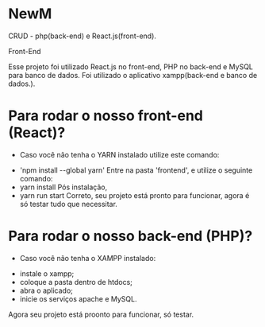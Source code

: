 # NewM

CRUD - php(back-end) e React.js(front-end).

Front-End

Esse projeto foi utilizado React.js no front-end, PHP no back-end e MySQL para banco de dados.
Foi utilizado o aplicativo xampp(back-end e banco de dados.).

# Para rodar o nosso front-end (React)?

* Caso você não tenha o YARN instalado utilize este comando:
 - 'npm install --global yarn'
Entre na pasta 'frontend', e utilize o seguinte comando:
 - yarn install
 Pós instalação,
 - yarn run start
 Correto, seu projeto está pronto para funcionar, agora é só testar tudo que necessitar.
 
# Para rodar o nosso back-end (PHP)?

* Caso você não tenha o XAMPP instalado:
 - instale o xampp;
 - coloque a pasta dentro de htdocs;
 - abra o aplicado;
 - inicie os serviços apache e MySQL.

Agora seu projeto está proonto para funcionar, só testar.
